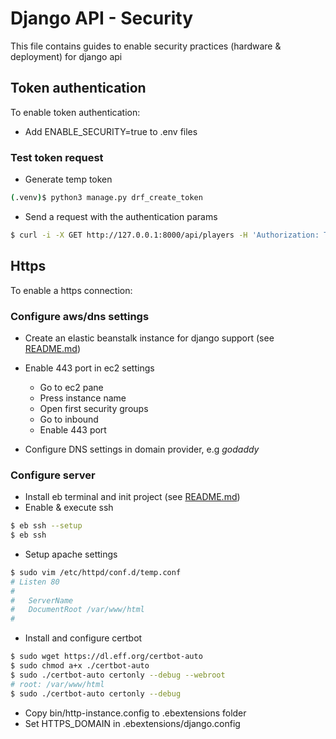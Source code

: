 # Django API - Security

This file contains guides to enable security practices (hardware & deployment) for django api

## Token authentication

To enable token authentication:

-  Add ENABLE_SECURITY=true to .env files

### Test token request

-  Generate temp token
```bash
(.venv)$ python3 manage.py drf_create_token 
```

-  Send a request with the authentication params
```bash
$ curl -i -X GET http://127.0.0.1:8000/api/players -H 'Authorization: Token '
```

## Https

To enable a https connection:

### Configure aws/dns settings

-  Create an elastic beanstalk instance for django support (see [README.md](../README.md))   

-  Enable 443 port in ec2 settings
    -  Go to ec2 pane 
    -  Press instance name
    -  Open first security groups
    -  Go to inbound
    -  Enable 443 port

-  Configure DNS settings in domain provider, e.g *godaddy*

### Configure server

-  Install eb terminal and init project (see [README.md](../README.md))
-  Enable & execute ssh

```bash
$ eb ssh --setup
$ eb ssh
```

-  Setup apache settings

```bash
$ sudo vim /etc/httpd/conf.d/temp.conf
# Listen 80
# 
# 	ServerName 
# 	DocumentRoot /var/www/html
# 
```

-  Install and configure certbot

```bash
$ sudo wget https://dl.eff.org/certbot-auto
$ sudo chmod a+x ./certbot-auto
$ sudo ./certbot-auto certonly --debug --webroot
# root: /var/www/html
$ sudo ./certbot-auto certonly --debug
```

-  Copy bin/http-instance.config to .ebextensions folder
-  Set HTTPS_DOMAIN in .ebextensions/django.config
